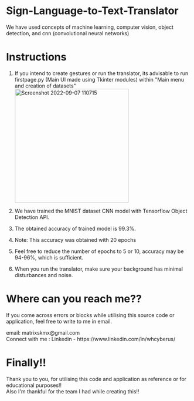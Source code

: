 # Sign-Language-to-Text-Translator
We have used concepts of machine learning, computer vision, object detection, and cnn (convolutional neural networks)

# Instructions
1. <p>If you intend to create gestures or run the translator, its advisable to run firstpage.py (Main UI made using Tkinter modules) within "Main menu and creation of datasets"<br><img width="310" alt="Screenshot 2022-09-07 110715" src="https://user-images.githubusercontent.com/70995581/188797226-64fc042c-4768-4f56-9858-f54deb096804.png" class="center"></p>

2. We have trained the MNIST dataset CNN model with Tensorflow Object Detection API. 
3. The obtained accuracy of trained model is 99.3%.
4. Note: This accuracy was obtained with 20 epochs
5. Feel free to reduce the number of epochs to 5 or 10, accuracy may be 94-96%, which is sufficient.
6. When you run the translator, make sure your background has minimal disturbances and noise.

# Where can you reach me??
If you come across errors or blocks while utilising this source code or application, feel free to write to me in email.
<p>email: matrixskmx@gmail.com<br>
Connect with me : Linkedin - https://www.linkedin.com/in/whcyberus/</p>

# Finally!!
<p>Thank you to you, for utilising this code and application as reference or for educational purposes!!<br>
Also I'm thankful for the team I had while creating this!!</p>
